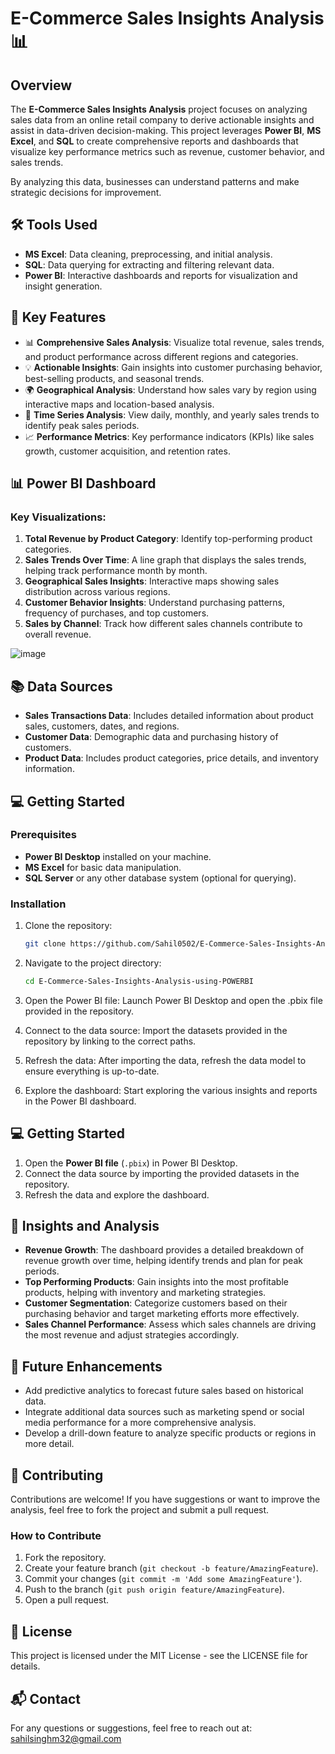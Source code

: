 # E-Commerce Sales Insights Analysis 📊

## Overview

The **E-Commerce Sales Insights Analysis** project focuses on analyzing sales data from an online retail company to derive actionable insights and assist in data-driven decision-making. This project leverages **Power BI**, **MS Excel**, and **SQL** to create comprehensive reports and dashboards that visualize key performance metrics such as revenue, customer behavior, and sales trends.

By analyzing this data, businesses can understand patterns and make strategic decisions for improvement.

## 🛠 Tools Used

- **MS Excel**: Data cleaning, preprocessing, and initial analysis.
- **SQL**: Data querying for extracting and filtering relevant data.
- **Power BI**: Interactive dashboards and reports for visualization and insight generation.

## 🚀 Key Features

- 📊 **Comprehensive Sales Analysis**: Visualize total revenue, sales trends, and product performance across different regions and categories.
- 💡 **Actionable Insights**: Gain insights into customer purchasing behavior, best-selling products, and seasonal trends.
- 🌍 **Geographical Analysis**: Understand how sales vary by region using interactive maps and location-based analysis.
- 📅 **Time Series Analysis**: View daily, monthly, and yearly sales trends to identify peak sales periods.
- 📈 **Performance Metrics**: Key performance indicators (KPIs) like sales growth, customer acquisition, and retention rates.

## 📊 Power BI Dashboard

### Key Visualizations:
1. **Total Revenue by Product Category**: Identify top-performing product categories.
2. **Sales Trends Over Time**: A line graph that displays the sales trends, helping track performance month by month.
3. **Geographical Sales Insights**: Interactive maps showing sales distribution across various regions.
4. **Customer Behavior Insights**: Understand purchasing patterns, frequency of purchases, and top customers.
5. **Sales by Channel**: Track how different sales channels contribute to overall revenue.

![image](https://github.com/user-attachments/assets/c37a8995-47b7-4239-b7a4-a1d3a22c3c7f)


## 📚 Data Sources

- **Sales Transactions Data**: Includes detailed information about product sales, customers, dates, and regions.
- **Customer Data**: Demographic data and purchasing history of customers.
- **Product Data**: Includes product categories, price details, and inventory information.

## 💻 Getting Started

### Prerequisites

- **Power BI Desktop** installed on your machine.
- **MS Excel** for basic data manipulation.
- **SQL Server** or any other database system (optional for querying).

### Installation

1. Clone the repository:

   ```bash
   git clone https://github.com/Sahil0502/E-Commerce-Sales-Insights-Analysis-using-POWERBI.git

2. Navigate to the project directory:

   ```bash
   cd E-Commerce-Sales-Insights-Analysis-using-POWERBI

3. Open the Power BI file: Launch Power BI Desktop and open the .pbix file provided in the repository.

4. Connect to the data source: Import the datasets provided in the repository by linking to the correct paths.

5. Refresh the data: After importing the data, refresh the data model to ensure everything is up-to-date.

6. Explore the dashboard: Start exploring the various insights and reports in the Power BI dashboard.

## 💻 Getting Started

1. Open the **Power BI file** (`.pbix`) in Power BI Desktop.
2. Connect the data source by importing the provided datasets in the repository.
3. Refresh the data and explore the dashboard.

## 🎯 Insights and Analysis

- **Revenue Growth**: The dashboard provides a detailed breakdown of revenue growth over time, helping identify trends and plan for peak periods.
- **Top Performing Products**: Gain insights into the most profitable products, helping with inventory and marketing strategies.
- **Customer Segmentation**: Categorize customers based on their purchasing behavior and target marketing efforts more effectively.
- **Sales Channel Performance**: Assess which sales channels are driving the most revenue and adjust strategies accordingly.

## 🔧 Future Enhancements

- Add predictive analytics to forecast future sales based on historical data.
- Integrate additional data sources such as marketing spend or social media performance for a more comprehensive analysis.
- Develop a drill-down feature to analyze specific products or regions in more detail.

## 🤝 Contributing

Contributions are welcome! If you have suggestions or want to improve the analysis, feel free to fork the project and submit a pull request.

### How to Contribute

1. Fork the repository.
2. Create your feature branch (`git checkout -b feature/AmazingFeature`).
3. Commit your changes (`git commit -m 'Add some AmazingFeature'`).
4. Push to the branch (`git push origin feature/AmazingFeature`).
5. Open a pull request.

## 📝 License

This project is licensed under the MIT License - see the LICENSE file for details.

## 📬 Contact

For any questions or suggestions, feel free to reach out at:  
sahilsinghm32@gmail.com

